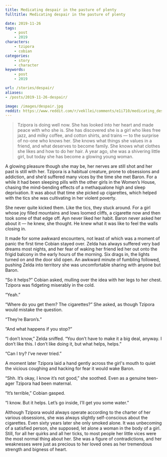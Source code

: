 ```yaml
---
title: Medicating despair in the pasture of plenty
fulltitle: Medicating despair in the pasture of plenty

date: 2019-11-26
tags:
    - post
    - 2019
characters:
    - tzipora
    - cobian
categories:
    - story
    - character
keywords:
    - post
    - 2019

url: /stories/despair/
aliases:
- /posts/2019-11-26-despair/

image: /images/despair.jpg
reddit: https://www.reddit.com/r/vekllei/comments/e1i710/medicating_despair_in_the_pasture_of_plenty/
---
```

>Tzipora is doing well now. She has looked into her heart and made peace with who she is. She has discovered she is a girl who likes free jazz, and milky coffee, and cotton shirts, and trains — to the surprise of no-one who knows her. She knows what things she values in a friend, and what deserves to become family. She knows what clothes she likes and how to do her hair. A year ago, she was a shivering little girl, but today she has become a glowing young woman.

A glowing pleasure though she may be, her nerves are still shot and her past is still with her. Tzipora is a habitual creature, prone to obsessions and addiction, and she’d suffered many vices by the time she met Baron. For a while it had been sleeping pills with the other girls in the Women’s House, chasing the mind-bending effects of a methaqualone high and sleep deprivation. It was about that time she picked up cigarettes, which helped with the tics she was cultivating in her violent poverty.

She never quite kicked them. Like the tics, they stuck around. For a girl whose joy filled mountains and lows loomed cliffs, a cigarette now and then took some of that edge off. Ayn never liked her habit. Baron never asked her about it — he knew, she thought. He knew what it was like to feel the walls closing in.

It made for some awkward encounters, not least of which was a moment of panic the first time Cobian stayed over. Zelda has always suffered very bad dreams most nights, and her fear of waking her friend led her out onto the frigid balcony in the early hours of the morning. Six drags in, the lights turned on and the door slid open. An awkward minute of fumbling followed, pushing Zelda into territory she was uncomfortable sharing with anyone but Baron.

“So it helps?” Cobian asked, mulling over the idea with her legs to her chest. Tzipora was fidgeting miserably in the cold.

“Yeah.”

“Where do you get them? The cigarettes?” She asked, as though Tzipora would mistake the question.

“They’re Baron’s.”

“And what happens if you stop?”

“I don’t know,” Zelda sniffed. “You don’t have to make it a big deal, anyway. I don’t like this. I don’t like doing it, but what helps, helps.”

“Can I try? I’ve never tried.”

A moment later Tzipora laid a hand gently across the girl's mouth to quiet the vicious coughing and hacking for fear it would wake Baron.

“Shh. It’s okay, I know it’s not good,” she soothed. Even as a genuine teen-ager Tzipora had been maternal.

“It’s terrible,” Cobian gasped.

“I know. But it helps. Let’s go inside, I’ll get you some water.”

Although Tzipora would always operate according to the charter of her various obsessions, she was always slightly self-conscious about the cigarettes. Even sixty years later she only smoked alone. It was unbecoming of a satisfied person, she supposed, let alone a woman in the body of a girl. Still, for all her quirks and all her ticks, to most people her little vices were the most normal thing about her. She was a figure of contradictions, and her weaknesses were just as precious to her loved ones as her tremendous strength and bigness of heart.
